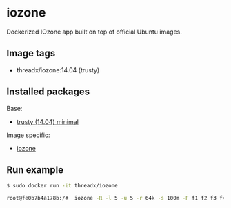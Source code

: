 # iozone

Dockerized IOzone app built on top of official Ubuntu images.

## Image tags

- threadx/iozone:14.04 (trusty)

## Installed packages

Base:

- [trusty (14.04) minimal](http://packages.ubuntu.com/trusty/ubuntu-minimal)

Image specific:

- [iozone](http://www.iozone.org)

## Run example

```bash
$ sudo docker run -it threadx/iozone

root@fe0b7b4a178b:/#  iozone -R -l 5 -u 5 -r 64k -s 100m -F f1 f2 f3 f4 f5
```

